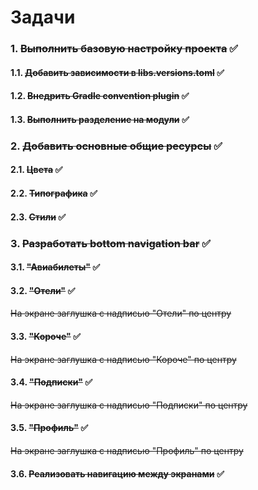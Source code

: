 # Задачи
### 1. ~~Выполнить базовую настройку проекта~~ ✅
#### 1.1. ~~Добавить зависимости в libs.versions.toml~~ ✅
#### 1.2. ~~Внедрить Gradle convention plugin~~ ✅
#### 1.3. ~~Выполнить разделение на модули~~ ✅
### 2. ~~Добавить основные общие ресурсы~~ ✅
#### 2.1. ~~Цвета~~ ✅
#### 2.2. ~~Типографика~~ ✅
#### 2.3. ~~Стили~~ ✅
### 3. ~~Разработать bottom navigation bar~~ ✅
#### 3.1. ~~"Авиабилеты"~~ ✅
#### 3.2. ~~"Отели"~~ ✅
~~На экране заглушка с надписью "Отели" по центру~~
#### 3.3. ~~"Короче"~~ ✅
~~На экране заглушка с надписью "Короче" по центру~~
#### 3.4. ~~"Подписки"~~ ✅
~~На экране заглушка с надписью "Подписки" по центру~~
#### 3.5. ~~"Профиль"~~ ✅
~~На экране заглушка с надписью "Профиль" по центру~~
#### 3.6. ~~Реализовать навигацию между экранами~~ ✅

